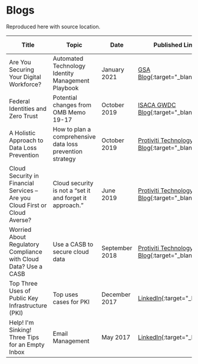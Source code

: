 # Blogs

Reproduced here with source location.

| Title | Topic | Date | Published Link | Local Link |
| ----- | -------- | ---- | ------- | ----- |
| Are You Securing Your Digital Workforce? | Automated Technology Identity Management Playbook | January 2021 | [GSA Blog](https://www.gsa.gov/blog/2021/01/13/are-you-securing-your-digital-workforce){:target="_blank"} | [GitHub](2101-digitalworkforce.md) |
| Federal Identities and Zero Trust | Potential changes from OMB Memo 19-17 | October 2019 | [ISACA GWDC Blog](https://isaca-gwdc.org/federal-identities-and-zero-trust/){:target="_blank"} | [GitHub](1910-fedidandzerotrust.md) | 
| A Holistic Approach to Data Loss Prevention | How to plan a comprehensive data loss prevention strategy | October 2019 | [Protiviti Technology Blog](https://tcblog.protiviti.com/2019/10/14/a-holistic-approach-to-data-loss-prevention/){:target="_blank"} | [GitHub](1910-dlpplan.md) |
| Cloud Security in Financial Services – Are you Cloud First or Cloud Averse? | Cloud security is not a “set it and forget it approach.” | June 2019 | [Protiviti Technology Blog](https://tcblog.protiviti.com/2019/06/14/cloud-security-in-financial-services-are-you-cloud-first-or-cloud-averse/){:target="_blank"} | [GitHub](1906-financialcloudsecurity.md) | 
| Worried About Regulatory Compliance with Cloud Data? Use a CASB | Use a CASB to secure cloud data | September 2018 | [Protiviti Technology Blog](https://tcblog.protiviti.com/2018/09/06/worried-about-regulatory-compliance-with-cloud-data-use-a-casb/){:target="_blank"} | [GitHub](1809-cloudconfidence.md) | 
| Top Three Uses of Public Key Infrastructure (PKI) | Top uses cases for PKI | December 2017 | [LinkedIn](https://www.linkedin.com/pulse/we-peoples-pki-devices-kenneth-myers/){:target="_blank"} | [GitHub](1712-toppkiuses.md) |
| Help! I'm Sinking! Three Tips for an Empty Inbox | Email Management | May 2017 | [LinkedIn](https://www.linkedin.com/pulse/help-im-sinking-kenneth-myers/){:target="_blank"} | [Github](1705-emptyinbox.md) |
